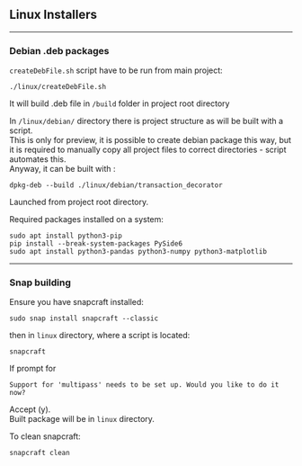 
## Linux Installers

---

### Debian .deb packages

`createDebFile.sh` script have to be run from main project:

```shell
./linux/createDebFile.sh 
```

It will build .deb file in `/build` folder in project root directory

In `/linux/debian/` directory there is project structure as will be built with a script.  
This is only for preview, it is possible to create debian package this way, 
but it is required to manually copy all project files to correct directories - script automates this.  
Anyway, it can be built with :
```shell
dpkg-deb --build ./linux/debian/transaction_decorator
```
Launched from project root directory.

Required packages installed on a system:
```shell
sudo apt install python3-pip
pip install --break-system-packages PySide6
sudo apt install python3-pandas python3-numpy python3-matplotlib
```

---

### Snap building

Ensure you have snapcraft installed:
```shell
sudo snap install snapcraft --classic
```

then in `linux` directory, where a script is located:
```shell
snapcraft
```
If prompt for 
```text
Support for 'multipass' needs to be set up. Would you like to do it now?
```
Accept (y).  
Built package will be in `linux` directory.  

To clean snapcraft:
```shell
snapcraft clean
```
